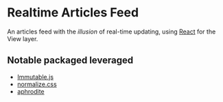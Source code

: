 # Realtime Articles Feed

An articles feed with the *illusion* of real-time updating, using [React][] for the View layer.

## Notable packaged leveraged

- [Immutable.js][]
- [normalize.css][]
- [aphrodite][]

[React]: https://facebook.github.io/react/ "Everybody's favourite frontend technology"
[Immutable.js]: https://github.com/facebook/immutable-js/ "Immutable collections for JavaScript"
[normalize.css]: https://github.com/necolas/normalize.css "A collection of HTML element and attribute style-normalizations"
[Aphrodite]: https://github.com/Khan/aphrodite "Inline Styles that work"
